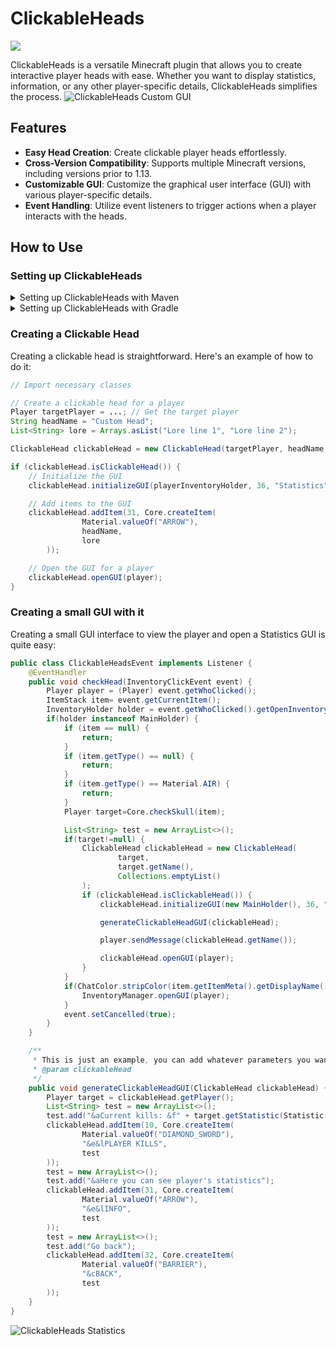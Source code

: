 # ClickableHeads

[![](https://jitpack.io/v/SerbanHiro/ClickableHeads.svg)](https://jitpack.io/#SerbanHiro/ClickableHeads)

ClickableHeads is a versatile Minecraft plugin that allows you to create interactive player heads with ease. Whether you want to display statistics, information, or any other player-specific details, ClickableHeads simplifies the process.
![ClickableHeads Custom GUI](https://i.imgur.com/D67feto.png)

## Features

- **Easy Head Creation**: Create clickable player heads effortlessly.
- **Cross-Version Compatibility**: Supports multiple Minecraft versions, including versions prior to 1.13.
- **Customizable GUI**: Customize the graphical user interface (GUI) with various player-specific details.
- **Event Handling**: Utilize event listeners to trigger actions when a player interacts with the heads.

## How to Use

### Setting up ClickableHeads

<details>
<summary>Setting up ClickableHeads with Maven</summary>
Open your project's pom.xml file.

Add the JitPack repository to your repositories section:
```xml
<repositories>
    <!-- Add the JitPack repository -->
    <repository>
        <id>jitpack.io</id>
        <url>https://jitpack.io</url>
    </repository>
</repositories>
```

Add ClickableHeads as a dependency:
```xml
<dependencies>
    <!-- Add ClickableHeads as a dependency -->
    <dependency>
        <groupId>com.github.SerbanHiro</groupId>
        <artifactId>ClickableHeads</artifactId>
        <version>VERSION</version> <!-- Replace with the desired version -->
    </dependency>
</dependencies>
```
</details>
<details>
<summary>Setting up ClickableHeads with Gradle</summary>
Open your project's build.gradle file.

Add the JitPack repository to your repositories block:
```groovy
repositories {
    // Add the JitPack repository
    maven { url 'https://jitpack.io' }
}
```
Add ClickableHeads as a dependency:
```groovy
dependencies {
    // Add ClickableHeads as a dependency
    implementation 'com.github.SerbanHiro:ClickableHeads:VERSION' // Replace with the desired version
}
```
</details>

### Creating a Clickable Head

Creating a clickable head is straightforward. Here's an example of how to do it:
```java
// Import necessary classes

// Create a clickable head for a player
Player targetPlayer = ...; // Get the target player
String headName = "Custom Head";
List<String> lore = Arrays.asList("Lore line 1", "Lore line 2");

ClickableHead clickableHead = new ClickableHead(targetPlayer, headName, lore);

if (clickableHead.isClickableHead()) {
    // Initialize the GUI
    clickableHead.initializeGUI(playerInventoryHolder, 36, "Statistics");

    // Add items to the GUI
    clickableHead.addItem(31, Core.createItem(
                Material.valueOf("ARROW"),
                headName,
                lore
        ));

    // Open the GUI for a player
    clickableHead.openGUI(player);
}
```
### Creating a small GUI with it

Creating a small GUI interface to view the player and open a Statistics GUI is quite easy:
```java
public class ClickableHeadsEvent implements Listener {
    @EventHandler
    public void checkHead(InventoryClickEvent event) {
        Player player = (Player) event.getWhoClicked();
        ItemStack item= event.getCurrentItem();
        InventoryHolder holder = event.getWhoClicked().getOpenInventory().getTopInventory().getHolder();
        if(holder instanceof MainHolder) {
            if (item == null) {
                return;
            }
            if (item.getType() == null) {
                return;
            }
            if (item.getType() == Material.AIR) {
                return;
            }
            Player target=Core.checkSkull(item);

            List<String> test = new ArrayList<>();
            if(target!=null) {
                ClickableHead clickableHead = new ClickableHead(
                        target,
                        target.getName(),
                        Collections.emptyList()
                );
                if (clickableHead.isClickableHead()) {
                    clickableHead.initializeGUI(new MainHolder(), 36, "              Statistics");

                    generateClickableHeadGUI(clickableHead);

                    player.sendMessage(clickableHead.getName());

                    clickableHead.openGUI(player);
                }
            }
            if(ChatColor.stripColor(item.getItemMeta().getDisplayName()).equalsIgnoreCase("back")) {
                InventoryManager.openGUI(player);
            }
            event.setCancelled(true);
        }
    }

    /**
     * This is just an example, you can add whatever parameters you want
     * @param clickableHead
     */
    public void generateClickableHeadGUI(ClickableHead clickableHead) {
        Player target = clickableHead.getPlayer();
        List<String> test = new ArrayList<>();
        test.add("&aCurrent kills: &f" + target.getStatistic(Statistic.PLAYER_KILLS));
        clickableHead.addItem(10, Core.createItem(
                Material.valueOf("DIAMOND_SWORD"),
                "&e&lPLAYER KILLS",
                test
        ));
        test = new ArrayList<>();
        test.add("&aHere you can see player's statistics");
        clickableHead.addItem(31, Core.createItem(
                Material.valueOf("ARROW"),
                "&e&lINFO",
                test
        ));
        test = new ArrayList<>();
        test.add("Go back");
        clickableHead.addItem(32, Core.createItem(
                Material.valueOf("BARRIER"),
                "&cBACK",
                test
        ));
    }
}
```
![ClickableHeads Statistics](https://i.imgur.com/0Tl1uws.png)
